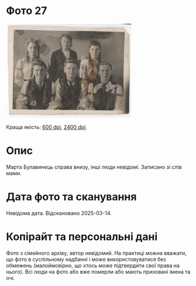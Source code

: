 # Фото 27 #

[<img src="photo_027_75.jpg" />](...)

Краща якість: [600 dpi](...), [2400 dpi](...).

# Опис #

Марта Булавинець справа внизу, інші люди невідомі. Записано зі слів мами.

# Дата фото та сканування #

Невідома дата. Відскановано 2025-03-14.

# Копірайт та персональні дані #

Фото з сімейного архіву, автор невідомий. На практиці можна вважати, що фото в суспільному надбанні і може використовуватися без обмежень (малоймовірно, що хтось може підтвердити свої права на нього). Всі люди на фото або вже померли або мають приховані імена та очі.
